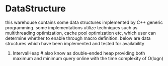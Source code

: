 # DataStructure
this warehouse contains some data structures implemented by C++ generic programming. 
some implementations utilize techniques such as multithreading optimization, cache pool optimization etc, which user can determine whether to enable through macro definition.
below are data structures which have been implemented and tested for availability
1. IntervalHeap  # also know as double-ended heap providing both maximum and minimum query online with the time complexity of O(logn)
